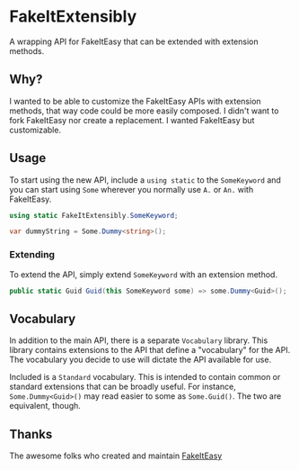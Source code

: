 # FakeItExtensibly

A wrapping  API for FakeItEasy that can be extended with extension methods.

## Why?

I wanted to be able to customize the FakeItEasy APIs with extension methods, that way code could be more easily composed.
I didn't want to fork FakeItEasy nor create a replacement. I wanted FakeItEasy but customizable.


## Usage

To start using the new API, include a `using static` to the `SomeKeyword` and you can start using `Some` wherever you normally use `A.` or `An.` with FakeItEasy.

```csharp
using static FakeItExtensibly.SomeKeyword;

var dummyString = Some.Dummy<string>();
```


### Extending

To extend the API, simply extend `SomeKeyword` with an extension method.

```csharp
public static Guid Guid(this SomeKeyword some) => some.Dummy<Guid>();
```


## Vocabulary

In addition to the main API, there is a separate `Vocabulary` library. This library contains extensions to the API that define a "vocabulary" for the API. The vocabulary you decide to use will dictate the API available for use.

Included is a `Standard` vocabulary. This is intended to contain common or standard extensions that can be broadly useful. For instance, `Some.Dummy<Guid>()` may read easier to some as `Some.Guid()`. The two are equivalent, though.


## Thanks
The awesome folks who created and maintain [FakeItEasy](https://github.com/FakeItEasy/FakeItEasy)
